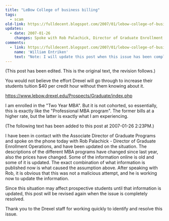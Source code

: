 ```yaml
---
title: "LeBow College of business billing"
tags:
  - scam
old-link: https://fulldecent.blogspot.com/2007/01/lebow-college-of-business-billing-scams.html
updates:
  - date: 2007-01-26
    changes: Spoke with Rob Palachick, Director of Graduate Enrollment Operations, added new information
comments:
  - link: https://fulldecent.blogspot.com/2007/01/lebow-college-of-business-billing-scams.html?showComment=9771654600000#c977167064172838173
    name: 'William Entriken'
    text: "Note: I will update this post when this issue has been completely resolved, which it has yet to."
---
```


(This post has been edited. This is the original text, the revision follows.)

You would not believe the effort Drexel will go through to increase their students tuition $40 per credit hour without them knowing about it.

<https://www.lebow.drexel.edu/Prospects/Graduate/index.php>

I am enrolled in the "Two Year MBA". But it is not cohorted, so essentially, this is exactly like the "Professional MBA program". The former bills at a higher rate, but the latter is exactly what I am experiencing.

(The following text has been added to this post at 2007-01-26 2:23PM.)

I have been in contact with the Associate Director of Graduate Programs and spoke on the phone today with Rob Palachick - Director of Graduate Enrollment Operations, and have been updated on the situation. The descriptions of the different MBA programs have changed since last year, also the prices have changed. Some of the information online is old and some of it is updated. The exact combination of what information is published now is what caused the assumption above. After speaking with Rob, it is obvious that this was not a malicious attempt, and he is working now to update the information.

Since this situation may affect prospective students until that information is updated, this post will be revised again when the issue is completely resolved.

Thank you to the Drexel staff for working quickly to identify and resolve this issue.
